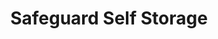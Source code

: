 ---
title: "Safeguard Self Storage"
url: /metairie/safeguard-self-storage-i-10-service-road/
shop: Mieten
---